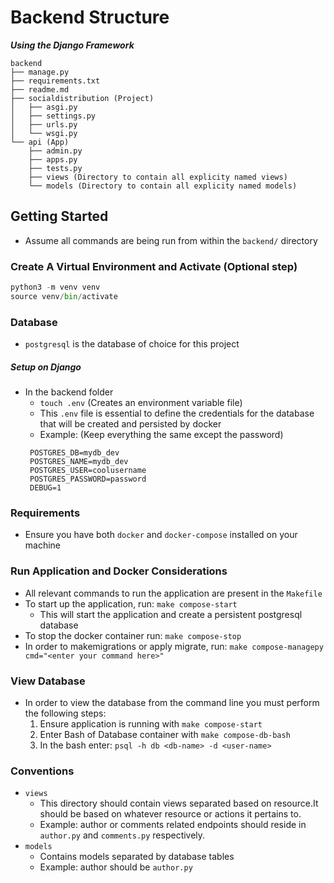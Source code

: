 # Backend Structure
***Using the Django Framework***
```
backend
├── manage.py
├── requirements.txt
├── readme.md
├── socialdistribution (Project)
│   ├── asgi.py
│   ├── settings.py
│   ├── urls.py
│   └── wsgi.py
└── api (App)
    ├── admin.py
    ├── apps.py
    ├── tests.py
    ├── views (Directory to contain all explicity named views)
    └── models (Directory to contain all explicity named models)

```

## Getting Started
* Assume all commands are being run from within the `backend/` directory
### Create A Virtual Environment and Activate (Optional step)
```python
python3 -m venv venv
source venv/bin/activate
```

### Database
* `postgresql` is the database of choice for this project

##### Setup on Django
- In the backend folder
    - `touch .env` (Creates an environment variable file)
    - This `.env` file is essential to define the credentials for the database that will be created and persisted by docker
    - Example: (Keep everything the same except the password)
    ``` 
     POSTGRES_DB=mydb_dev
     POSTGRES_NAME=mydb_dev
     POSTGRES_USER=coolusername
     POSTGRES_PASSWORD=password
     DEBUG=1
    ```

### Requirements
* Ensure you have both `docker` and `docker-compose` installed on your machine

### Run Application and Docker Considerations
* All relevant commands to run the application are present in the `Makefile`
* To start up the application, run: `make compose-start`
    * This will start the application and create a persistent postgresql database
* To stop the docker container run: `make compose-stop`
* In order to makemigrations or apply migrate, run: `make compose-managepy cmd="<enter your command here>"`

### View Database
* In order to view the database from the command line you must perform the following steps:
    1. Ensure application is running with `make compose-start`
    2. Enter Bash of Database container with `make compose-db-bash`
    3. In the bash enter: `psql -h db <db-name> -d <user-name>`

### Conventions
- `views` 
    - This directory should contain views separated based on resource.It should be based on whatever resource or actions it pertains to.
    - Example: author or comments related endpoints should reside in `author.py` and `comments.py` respectively.
- `models`
    - Contains models separated by database tables
    - Example: author should be `author.py`

